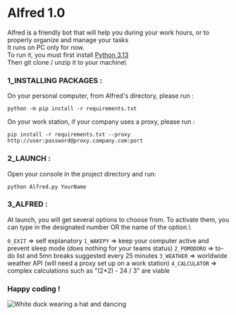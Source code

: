 # Alfred 1.0
Alfred is a friendly bot that will help you during your work hours, or to properly organize and manage your tasks\
It runs on PC only for now.\
To run it, you must first install [Python 3.13](https://www.python.org/downloads/)\
Then git clone / unzip it to your machine\
### 1_INSTALLING PACKAGES :
On your personal computer, from Alfred's directory, please run :
```
python -m pip install -r requirements.txt
```
On your work station, if your company uses a proxy, please run : 
```
pip install -r requirements.txt --proxy http://user:password@proxy.company.com:port
```
### 2_LAUNCH :
Open your console in the project directory and run:
```
python Alfred.py YourName
```
### 3_ALFRED : 
At launch, you will get several options to choose from. To activate them, you can type in the designated number OR the name of the option.\

```0_EXIT``` => self explanatory
```1_WAKEPY``` => keep your computer active and prevent sleep mode (does nothing for your teams status)
```2_POMODORO``` => to-do list and 5mn breaks suggested every 25 minutes
```3_WEATHER``` => worldwide weather API (will need a proxy set up on a work station)
```4_CALCULATOR``` => complex calculations such as "(2*2) - 24 / 3" are viable

### Happy coding !
![White duck wearing a hat and dancing](https://github.com/volpito/Alfred/blob/master/duck-dance-2383412861.gif)
